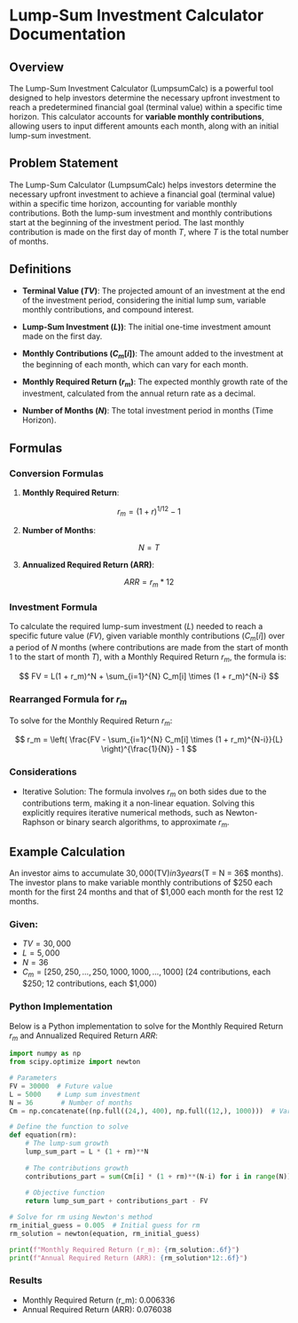 # Lump-Sum Investment Calculator Documentation

## Overview

The Lump-Sum Investment Calculator (LumpsumCalc) is a powerful tool designed to help investors determine the necessary upfront investment to reach a predetermined financial goal (terminal value) within a specific time horizon. This calculator accounts for **variable monthly contributions**, allowing users to input different amounts each month, along with an initial lump-sum investment.

## Problem Statement

The Lump-Sum Calculator (LumpsumCalc) helps investors determine the necessary upfront investment to achieve a financial goal (terminal value) within a specific time horizon, accounting for variable monthly contributions. Both the lump-sum investment and monthly contributions start at the beginning of the investment period. The last monthly contribution is made on the first day of month $T$, where $T$ is the total number of months.

## Definitions

- **Terminal Value ($TV$)**: The projected amount of an investment at the end of the investment period, considering the initial lump sum, variable monthly contributions, and compound interest.
  
- **Lump-Sum Investment ($L$))**: The initial one-time investment amount made on the first day.

- **Monthly Contributions ($C_m[i]$)**: The amount added to the investment at the beginning of each month, which can vary for each month.

- **Monthly Required Return ($r_m$)**: The expected monthly growth rate of the investment, calculated from the annual return rate as a decimal.

- **Number of Months ($N$)**: The total investment period in months (Time Horizon).

## Formulas

### Conversion Formulas

1. **Monthly Required Return**:

$$
r_m = (1 + r)^{1/12} - 1
$$

2. **Number of Months**:

$$
N = T
$$

3. **Annualized Required Return (ARR)**:

$$
ARR = r_m*12
$$

### Investment Formula

To calculate the required lump-sum investment ($L$) needed to reach a specific future value ($FV$), given variable monthly contributions ($C_m[i]$) over a period of $N$ months (where contributions are made from the start of month 1 to the start of month $T$), with a Monthly Required Return $r_m$, the formula is:

$$
FV = L(1 + r_m)^N + \sum_{i=1}^{N} C_m[i] \times (1 + r_m)^{N-i}
$$

### Rearranged Formula for $r_m$

To solve for the Monthly Required Return $r_m$:

$$
r_m = \left( \frac{FV - \sum_{i=1}^{N} C_m[i] \times (1 + r_m)^{N-i}}{L} \right)^{\frac{1}{N}} - 1
$$

### Considerations
- Iterative Solution: The formula involves $r_m$ on both sides due to the contributions term, making it a non-linear equation. Solving this explicitly requires iterative numerical methods, such as Newton-Raphson or binary search algorithms, to approximate $r_m$. 

## Example Calculation

An investor aims to accumulate $30,000 ($TV$) in 3 years ($T = N = 36$ months). The investor plans to make variable monthly contributions of $250 each month for the first 24 months and that of $1,000 each month for the rest 12 months.

### Given:

- $TV = 30,000$
- $L = 5,000$
- $N = 36$
- $C_m = [250, 250, \ldots, 250, 1000, 1000, \ldots, 1000]$ (24 contributions, each $250; 12 contributions, each $1,000)

### Python Implementation

Below is a Python implementation to solve for the Monthly Required Return $r_m$ and Annualized Required Return $ARR$:

```python
import numpy as np
from scipy.optimize import newton

# Parameters
FV = 30000  # Future value
L = 5000    # Lump sum investment
N = 36       # Number of months
Cm = np.concatenate((np.full((24,), 400), np.full((12,), 1000)))  # Variable monthly contributions

# Define the function to solve
def equation(rm):
    # The lump-sum growth
    lump_sum_part = L * (1 + rm)**N
    
    # The contributions growth
    contributions_part = sum(Cm[i] * (1 + rm)**(N-i) for i in range(N))
    
    # Objective function
    return lump_sum_part + contributions_part - FV

# Solve for rm using Newton's method
rm_initial_guess = 0.005  # Initial guess for rm
rm_solution = newton(equation, rm_initial_guess)

print(f"Monthly Required Return (r_m): {rm_solution:.6f}")
print(f"Annual Required Return (ARR): {rm_solution*12:.6f}")


```
### Results
- Monthly Required Return (r_m): 0.006336
- Annual Required Return (ARR): 0.076038
